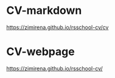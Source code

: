 # CV-markdown
https://zimirena.github.io/rsschool-cv/cv

# CV-webpage
https://zimirena.github.io/rsschool-cv/